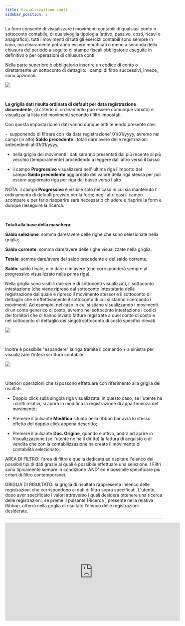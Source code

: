 ```yaml
---
title: Visualizzazione conti
sidebar_position: 2
---
```


La form consente di visualizzare i movimenti contabili di qualsiasi conto o sottoconto contabile, di qualsivoglia tipologia (attivo, passivo, costi, ricavi o anagrafico): tutti i movimenti di tutti gli esercizi contabili sono sempre in linea, ma chiaramente potranno essere modificati o meno a seconda della chiusura del periodo a seguito di stampe fiscali obbligatorie eseguite in definitivo o per operazioni di chiusura conti.

Nella parte superiore è obbligatorio inserire un codice di conto o direttamente un sottoconto di dettaglio: i campi di filtro successivi, invece, sono opzionali.

![](/img/it-it/finance-area/ledger-records/records/view-accounts/image01.png)

 

**La griglia dati risulta ordinata di default per data registrazione discendente**, (il criterio di ordinamento può essere comunque variato) e visualizza la lista dei movimenti secondo i filtri impostati: 

Con questa impostazione i dati vanno dunque letti tenendo presente che:

-  supponendo di filtrare con ‘da data registrazione' 01/01/yyyy, avremo nei campi (in alto) **Saldo precedente** i totali dare avere delle registrazioni antecedenti al 01/01/yyyy,

- nella griglia dei movimenti i dati saranno presentati dal più recente al più vecchio (temporalmente) procedendo a leggere dall'altro verso il basso 

- il campo **Progressivo** visualizzerà nell' ultima riga l'importo del campo **Saldo precedente** aggiornato del valore della riga stessa per poi essere aggiornato riga per riga dal basso verso l'alto.

NOTA: il campo **Progressivo** è visibile solo nel caso in cui sia mantenuto l' ordinamento di default previsto per la form; negli altri casi il campo scompare e per farlo riapparire sarà necessario chiudere e riaprire la form e dunque rieseguire la ricerca. 

 

**Totali alla base della maschera**:

**Saldo selezione**: somma dare/avere delle righe che sono selezionate nella griglia; 

**Saldo corrente**: somma dare/avere delle righe visualizzate nella griglia; 

**Totale**: somma dare/avere del saldo precedente e del saldo corrente;  

**Saldo**: saldo finale, o in dare o in avere (che corrisponderà sempre al progressivo visualizzato nella prima riga).

Nella griglia sono visibili due serie di sottoconti visualizzati, il sottoconto intestazione (che viene ripreso dal sottoconto intestatario della registrazione dal quale è ripreso il movimento stesso) e il sottoconto di dettaglio che è effettivamente il sottoconto di cui si stanno ricercando i movimenti. Ad esempio, nel caso in cui si stiano visualizzando i movimenti di un conto generico di costo, avremo nel sottoconto intestazione i codici dei fornitori che ci hanno inviato fatture registrate a quel conto di costo e nel sottoconto di dettaglio dei singoli sottoconto di costo specifici rilevati.

![](/img/it-it/finance-area/ledger-records/records/view-accounts/image02.png)

 

Inoltre è possibile "espandere" la riga tramite il comando + a sinistra per visualizzare l'intera scrittura contabile.

![](/img/it-it/finance-area/ledger-records/records/view-accounts/image03.png)

 

Ulteriori operazioni che si possono effettuare con riferimento alla griglia dei risultati:

- Doppio click sulla singola riga visualizzata: in questo caso, se l'utente ha i diritti relativi, si aprirà in modifica la registrazione di appartenenza del movimento;

- Premere il pulsante **Modifica** situato nella ribbon bar avrà lo stesso effetto del doppio click appena descritto;

- Premere il pulsante **Doc. Origine**, quando è attivo, andrà ad aprire in Visualizzazione (se l'utente ne ha il diritto) la fattura di acquisto o di vendita che con la contabilizzazione ha creato il movimento di contabilità selezionato;

AREA DI FILTRO: l'area di filtro è quella dedicata ad ospitare l'elenco dei possibili tipi di dati grazie ai quali è possibile effettuare una selezione. I Filtri sono tipicamente sempre in condizione 'AND' ed è possibile specificare più criteri di filtro contemporanei.

GRIGLIA DI RISULTATO: la griglia di risultato rappresenta l'elenco delle registrazioni che corrispondono ai dati di filtro sopra specificati. L'utente, dopo aver specificato i valori attraverso i quali desidera ottenere una ricerca delle registrazioni, se preme il pulsante [Ricerca ] presente nella relativa Ribbon, otterrà nella griglia di risultato l'elenco delle registrazioni desiderate.

---

<iframe width="560" height="315" src="https://www.youtube.com/embed/gS0i_G0O5ko" title="YouTube video player" frameborder="0" allowfullscreen= "true"></iframe>





